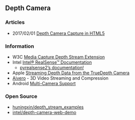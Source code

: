 ## Depth Camera


### Articles
- 2017/02/01 [Depth Camera Capture in HTML5](https://01.org/chromium/blogs/astojilj/2017/depth-camera-capture-html5)


### Information
- W3C [Media Capture Depth Stream Extension](https://www.w3.org/wiki/Media_Capture_Depth_Stream_Extension)
- Intel [Intel® RealSense™ Documentation](https://dev.intelrealsense.com/docs)
    - [pyrealsense2’s documentation!](https://intelrealsense.github.io/librealsense/python_docs/index.html#)
- Apple [Streaming Depth Data from the TrueDepth Camera](https://developer.apple.com/documentation/avfoundation/cameras_and_media_capture/streaming_depth_data_from_the_truedepth_camera)
- [Aivero](https://www.aivero.com/) - 3D Video Streaming and Compression
- Android [Multi-Camera Support](https://source.android.com/devices/camera/multi-camera)


### Open Source
- [huningxin/depth_stream_examples](https://github.com/huningxin/depth_stream_examples)
- [intel/depth-camera-web-demo](https://github.com/intel/depth-camera-web-demo)





